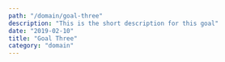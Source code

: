 ```yaml
---
path: "/domain/goal-three"
description: "This is the short description for this goal"
date: "2019-02-10"
title: "Goal Three"
category: "domain"
---
```

